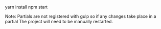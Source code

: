yarn install
npm start

Note:
Partials are not registered with gulp so if any changes take place in a partial
The project will need to be manually restarted.
